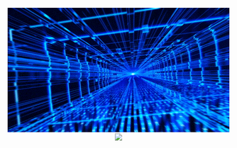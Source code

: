 <!---
Portfolio Website - m0ham3d.com
--->
<p align="center">
<a href="https://bit.ly/m0ham3dx" target="_blank">
  <img src="m.gif" alt="m0ham3dx"/>
  <img src="https://hits.seeyoufarm.com/api/count/incr/badge.svg?url=https%3A%2F%2Fgithub.com%2Fm0ham3dx&count_bg=%234C0070&title_bg=%23000000&icon=openaccess.svg&icon_color=%23E7E7E7&title=agents&edge_flat=false"/>  
</a>
</p>

